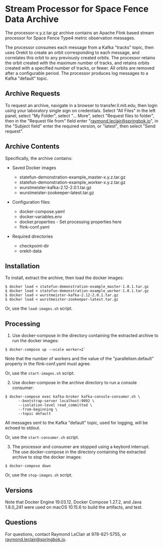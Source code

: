 Stream Processor for Space Fence Data Archive
=============================================
The processor-x.y.z.tar.gz archive contains an Apache Flink based
stream processor for Space Fence Type4 metric observation messages.

The processor consumes each message from a Kafka "tracks" topic, then
uses Orekit to create an orbit corresponding to each message, and
correlates this orbit to any previously created orbits. The processor
retains the orbit created with the maximum number of tracks, and
retains orbits created with a specified number of tracks, or
fewer. All orbits are removed after a configurable period. The
processor produces log messages to a Kafka "default" topic.

Archive Requests
----------------
To request an archive, navigate in a browser to transfer.ll.mit.edu,
then login using your laboratory single sign on credentials. Select
"All Files" in the left panel, select "My Folder", select "... More",
select "Request files to folder", then in the "Request file from"
field enter "raymond.leclair@springbok.io", in the "Subject field"
enter the required version, or "latest", then select "Send request".

Archive Contents
----------------
Specifically, the archive contains:

+ Saved Docker images

  - statefun-demonstration-example_master-x.y.z.tar.gz
  - statefun-demonstration-example_worker-x.y.z.tar.gz
  - wurstmeister-kafka-2.12-2.0.1.tar.gz
  - wurstmeister-zookeeper-latest.tar.gz

+ Configuration files:

  - docker-compose.yaml
  - docker-variables.env
  - docker.properties - Set processing properties here
  - flink-conf.yaml

+ Required directories

  - checkpoint-dir
  - orekit-data


Installation
------------

To install, extract the archive, then load the docker images:
```
$ docker load < statefun-demonstration-example_master-1.0.1.tar.gz
$ docker load < statefun-demonstration-example_worker-1.0.1.tar.gz
$ docker load < wurstmeister-kafka-2.12-2.0.1.tar.gz
$ docker load < wurstmeister-zookeeper-latest.tar.gz
```
Or, use the `load-images.sh` script.

Processing
----------

1) Use docker-compose in the directory containing the extracted
archive to run the docker images:
```
$ docker-compose up -–scale worker=2`
```
Note that the number of workers and the value of the
"parallelism.default" property in the flink-conf.yaml must agree.

Or, use the `start-images.sh` script.

2) Use docker-compose in the archive directory to run a console
consumer:
```
$ docker-compose exec kafka-broker kafka-console-consumer.sh \
      --bootstrap-server localhost:9092 \
      --isolation-level read_committed \
      --from-beginning \
      --topic default
```
All messages sent to the Kafka "default" topic, used for logging, will
be echoed to stdout.

Or, use the `start-consumer.sh` script.

3) The processor and consumer are stopped using a keybord
interrupt. The use docker-compose in the directory containing the
extracted archive to stop the docker images:
```
$ docker-compose down
```
Or, use the `stop-images.sh` script.

Versions
--------
Note that Docker Engine 19.03.12, Docker Compose 1.27.2, and Java
1.8.0_241 were used on macOS 10.15.6 to build the artifacts, and test.

Questions
---------
For questions, contact Raymond LeClair at 978-621-5755, or
raymond.leclair@springbok.io.
